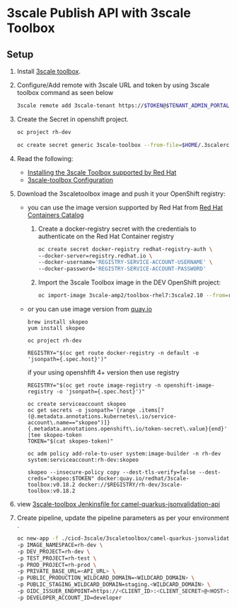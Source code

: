 # 3scale Publish API with 3scale Toolbox

## Setup

1. Install [3scale toolbox](https://github.com/3scale/3scale_toolbox_packaging).

2. Configure/Add remote with 3scale URL and token by using 3scale toolbox command as seen below

    ```zsh
    3scale remote add 3scale-tenant https://$TOKEN@$TENANT_ADMIN_PORTAL_HOSTNAME/
    ```

3. Create the Secret in openshift project.

    ```zsh
    oc project rh-dev

    oc create secret generic 3scale-toolbox --from-file=$HOME/.3scalerc.yaml
    ```

4. Read the following:

    - [Installing the 3scale Toolbox supported by Red Hat](https://access.redhat.com/documentation/en-us/red_hat_3scale_api_management/2.10/html/operating_3scale/the-threescale-toolbox#installing-the-toolbox)
    - [3scale-toolbox Configuration](https://access.redhat.com/documentation/en-us/red_hat_3scale_api_management/2.10/html/operating_3scale/api-lifecyle-toolbox-3scale#api-lifecycle-install-toolbox-3scale)

5. Download the 3scaletoolbox image and push it your OpenShift registry:

    - you can use the image version supported by Red Hat from [Red Hat Containers Catalog](https://catalog.redhat.com/software/containers/3scale-amp2/toolbox-rhel7/5d80bbe95a13461f5f050cf7)

      1. Create a docker-registry secret with the credentials to authenticate on the Red Hat Container registry
          ```zsh
          oc create secret docker-registry redhat-registry-auth \
          --docker-server=registry.redhat.io \
          --docker-username='REGISTRY-SERVICE-ACCOUNT-USERNAME' \
          --docker-password='REGISTRY-SERVICE-ACCOUNT-PASSWORD'
          ```
      2. Import the 3scale Toolbox image in the DEV OpenShift project:
          ```zsh
          oc import-image 3scale-amp2/toolbox-rhel7:3scale2.10 --from=registry.redhat.io/3scale-amp2/toolbox-rhel7:3scale2.10 --confirm
          ```
    - or you can use image version from [quay.io](https://quay.io/repository/redhat/3scale-toolbox?tag=v0.12.3&tab=tags)

        ```
        brew install skopeo
        yum install skopeo
            
        oc project rh-dev
            
        REGISTRY="$(oc get route docker-registry -n default -o 'jsonpath={.spec.host}')"  
        ```
        
        if your using openshfift 4+ version then use registry     
          
        ```
        REGISTRY="$(oc get route image-registry -n openshift-image-registry -o 'jsonpath={.spec.host}')" 
        ```  
        ```
        oc create serviceaccount skopeo
        oc get secrets -o jsonpath='{range .items[?(@.metadata.annotations.kubernetes\.io/service-account\.name=="skopeo")]}{.metadata.annotations.openshift\.io/token-secret\.value}{end}' |tee skopeo-token
        TOKEN="$(cat skopeo-token)"
            
        oc adm policy add-role-to-user system:image-builder -n rh-dev system:serviceaccount:rh-dev:skopeo
            
        skopeo --insecure-policy copy --dest-tls-verify=false --dest-creds="skopeo:$TOKEN" docker:quay.io/redhat/3scale-toolbox:v0.18.2 docker://$REGISTRY/rh-dev/3scale-toolbox:v0.18.2
        ```

6. view [3scale-toolbox Jenkinsfile for camel-quarkus-jsonvalidation-api](./3scaletoolbox/camel-quarkus-jsonvalidation-api/camel-quarkus-jsonvalidation-api_Jenkinsfile)

7. Create pipeline, update the pipeline parameters as per your environment .

    ```zsh
    oc new-app -f ./cicd-3scale/3scaletoolbox/camel-quarkus-jsonvalidation-api/camel-quarkus-jsonvalidation-api_pipeline-template.yaml  \
    -p IMAGE_NAMESPACE=rh-dev \
    -p DEV_PROJECT=rh-dev \
    -p TEST_PROJECT=rh-test \
    -p PROD_PROJECT=rh-prod \
    -p PRIVATE_BASE_URL=<API_URL> \
    -p PUBLIC_PRODUCTION_WILDCARD_DOMAIN=<WILDCARD_DOMAIN> \
    -p PUBLIC_STAGING_WILDCARD_DOMAIN=staging.<WILDCARD_DOMAIN> \
    -p OIDC_ISSUER_ENDPOINT=https://<CLIENT_ID>:<CLIENT_SECRET>@<HOST>:<PORT>/auth/realms/<REALM_NAME> \
    -p DEVELOPER_ACCOUNT_ID=developer
    ```